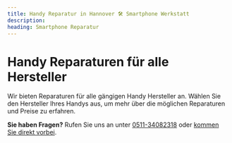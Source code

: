 ```yaml
---
title: Handy Reparatur in Hannover 🛠️ Smartphone Werkstatt
description: 
heading: Smartphone Reparatur
---
```


# Handy Reparaturen für alle Hersteller

Wir bieten Reparaturen für alle gängigen Handy Hersteller an. Wählen Sie den Hersteller Ihres Handys aus, um mehr über die möglichen Reparaturen und Preise zu erfahren.

**Sie haben Fragen?** Rufen Sie uns an unter [0511-34082318](tel:051134082318) oder [kommen Sie direkt vorbei](/anfahrt).